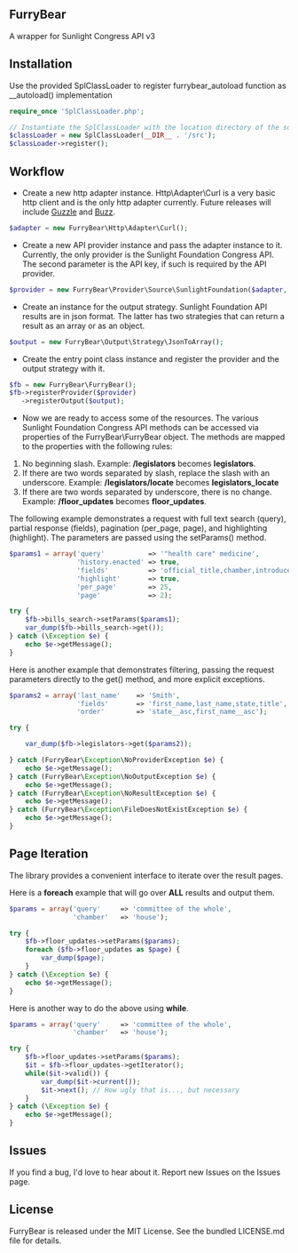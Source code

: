 FurryBear
---------

A wrapper for Sunlight Congress API v3

Installation
------------

Use the provided SplClassLoader to register furrybear_autoload function as 
__autoload() implementation

```php
require_once 'SplClassLoader.php';

// Instantiate the SplClassLoader with the location directory of the source files.
$classLoader = new SplClassLoader(__DIR__ . '/src');
$classLoader->register();
```

Workflow
--------

- Create a new http adapter instance. Http\Adapter\Curl is a very basic http 
client and is the only http adapter currently. Future releases will include 
[Guzzle](http://guzzlephp.org/) and [Buzz](https://github.com/kriswallsmith/Buzz).

```php
$adapter = new FurryBear\Http\Adapter\Curl();
```
- Create a new API provider instance and pass the adapter instance to it. Currently, 
the only provider is the Sunlight Foundation Congress API. The second parameter 
is the API key, if such is required by the API provider.

```php
$provider = new FurryBear\Provider\Source\SunlightFoundation($adapter, $apiKey);
```

- Create an instance for the output strategy. Sunlight Foundation API results 
are in json format. The latter has two strategies that can return a result as an 
array or as an object.

```php
$output = new FurryBear\Output\Strategy\JsonToArray();
```

- Create the entry point class instance and register the provider and the output 
strategy with it.

```php
$fb = new FurryBear\FurryBear();
$fb->registerProvider($provider)
   ->registerOutput($output);
```

- Now we are ready to access some of the resources. The various Sunlight 
Foundation Congress API methods can be accessed via properties of the 
FurryBear\FurryBear object. The methods are mapped to the properties with the 
following rules:
1. No beginning slash. Example: **/legislators** becomes **legislators**.
2. If there are two words separated by slash, replace the slash with an underscore.
Example: **/legislators/locate** becomes **legislators_locate**
3. If there are two words separated by underscore, there is no change. Example: 
**/floor_updates** becomes **floor_updates**.

The following example demonstrates a request with full text search (query), 
partial response (fields), pagination (per_page, page), and highlighting (highlight). 
The parameters are passed using the setParams() method.

```php
$params1 = array('query'           => '"health care" medicine',
                 'history.enacted' => true,
                 'fields'          => 'official_title,chamber,introduced_on,search',
                 'highlight'       => true,
                 'per_page'        => 25,
                 'page'            => 2);

try {
    $fb->bills_search->setParams($params1);
    var_dump($fb->bills_search->get());
} catch (\Exception $e) {
    echo $e->getMessage();
}
```

Here is another example that demonstrates filtering, passing the request 
parameters directly to the get() method, and more explicit exceptions.

```php
$params2 = array('last_name'    => 'Smith',
                 'fields'       => 'first_name,last_name,state,title',
                 'order'        => 'state__asc,first_name__asc');

try {

    var_dump($fb->legislators->get($params2));

} catch (FurryBear\Exception\NoProviderException $e) {
    echo $e->getMessage();
} catch (FurryBear\Exception\NoOutputException $e) {
    echo $e->getMessage();
} catch (FurryBear\Exception\NoResultException $e) {
    echo $e->getMessage();
} catch (FurryBear\Exception\FileDoesNotExistException $e) {
    echo $e->getMessage();
}
```

Page Iteration
--------------

The library provides a convenient interface to iterate over the result pages.

Here is a **foreach** example that will go over **ALL** results and output them.

```php
$params = array('query'     => 'committee of the whole',
                'chamber'   => 'house');

try {
    $fb->floor_updates->setParams($params);
    foreach ($fb->floor_updates as $page) {
        var_dump($page);
    }
} catch (\Exception $e) {
    echo $e->getMessage();
}
```

Here is another way to do the above using **while**.

```php
$params = array('query'     => 'committee of the whole',
                'chamber'   => 'house');

try {
    $fb->floor_updates->setParams($params);
    $it = $fb->floor_updates->getIterator();
    while($it->valid()) {
        var_dump($it->current());
        $it->next(); // How ugly that is..., but necessary
    }
} catch (\Exception $e) {
    echo $e->getMessage();
}
```

Issues
------

If you find a bug, I'd love to hear about it. Report new Issues on the Issues page.

License
-------

FurryBear is released under the MIT License. See the bundled LICENSE.md file for 
details.